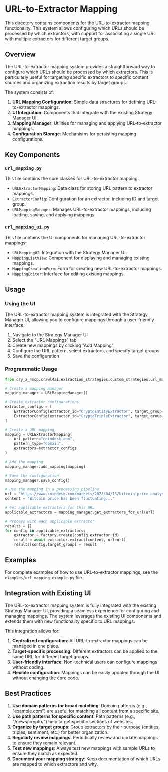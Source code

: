 # URL-to-Extractor Mapping

This directory contains components for the URL-to-extractor mapping functionality. This system allows configuring which URLs should be processed by which extractors, with support for associating a single URL with multiple extractors for different target groups.

## Overview

The URL-to-extractor mapping system provides a straightforward way to configure which URLs should be processed by which extractors. This is particularly useful for targeting specific extractors to specific content sources and organizing extraction results by target groups.

The system consists of:

1. **URL Mapping Configuration**: Simple data structures for defining URL-to-extractor mappings.
2. **UI Integration**: Components that integrate with the existing Strategy Manager UI.
3. **Mapping Manager**: Utilities for managing and applying URL-to-extractor mappings.
4. **Configuration Storage**: Mechanisms for persisting mapping configurations.

## Key Components

### `url_mapping.py`

This file contains the core classes for URL-to-extractor mapping:

- `URLExtractorMapping`: Data class for storing URL pattern to extractor mappings.
- `ExtractorConfig`: Configuration for an extractor, including ID and target group.
- `URLMappingManager`: Manages URL-to-extractor mappings, including loading, saving, and applying mappings.

### `url_mapping_ui.py`

This file contains the UI components for managing URL-to-extractor mappings:

- `URLMappingUI`: Integration with the Strategy Manager UI.
- `MappingListView`: Component for displaying and managing existing mappings.
- `MappingCreationForm`: Form for creating new URL-to-extractor mappings.
- `MappingEditor`: Interface for editing existing mappings.

## Usage

### Using the UI

The URL-to-extractor mapping system is integrated with the Strategy Manager UI, allowing you to configure mappings through a user-friendly interface:

1. Navigate to the Strategy Manager UI
2. Select the "URL Mappings" tab
3. Create new mappings by clicking "Add Mapping"
4. Configure the URL pattern, select extractors, and specify target groups
5. Save the configuration

### Programmatic Usage

```python
from cry_a_4mcp.crawl4ai.extraction_strategies.custom_strategies.url_mapping import URLExtractorMapping, ExtractorConfig, URLMappingManager

# Create a mapping manager
mapping_manager = URLMappingManager()

# Create extractor configurations
extractor_configs = [
    ExtractorConfig(extractor_id="CryptoEntityExtractor", target_group="entities"),
    ExtractorConfig(extractor_id="CryptoTripleExtractor", target_group="triples")
]

# Create a URL mapping
mapping = URLExtractorMapping(
    url_pattern="coindesk.com",
    pattern_type="domain",
    extractors=extractor_configs
)

# Add the mapping
mapping_manager.add_mapping(mapping)

# Save the configuration
mapping_manager.save_config()

# Use the mapping in a processing pipeline
url = "https://www.coindesk.com/markets/2023/04/15/bitcoin-price-analysis/"
content = "Bitcoin price has been fluctuating..."

# Get applicable extractors for this URL
applicable_extractors = mapping_manager.get_extractors_for_url(url)

# Process with each applicable extractor
results = {}
for config in applicable_extractors:
    extractor = factory.create(config.extractor_id)
    result = await extractor.extract(content, url=url)
    results[config.target_group] = result
```

## Examples

For complete examples of how to use URL-to-extractor mappings, see the `examples/url_mapping_example.py` file.

## Integration with Existing UI

The URL-to-extractor mapping system is fully integrated with the existing Strategy Manager UI, providing a seamless experience for configuring and managing mappings. The system leverages the existing UI components and extends them with new functionality specific to URL mappings.

This integration allows for:

1. **Centralized configuration**: All URL-to-extractor mappings can be managed in one place.
2. **Target-specific processing**: Different extractors can be applied to the same URL for different target groups.
3. **User-friendly interface**: Non-technical users can configure mappings without coding.
4. **Flexible configuration**: Mappings can be easily updated through the UI without changing the core code.

## Best Practices

1. **Use domain patterns for broad matching**: Domain patterns (e.g., "example.com") are useful for matching all content from a specific site.
2. **Use path patterns for specific content**: Path patterns (e.g., "/news/crypto/") help target specific sections of websites.
3. **Organize by target groups**: Group extractors by their purpose (entities, triples, sentiment, etc.) for better organization.
4. **Regularly review mappings**: Periodically review and update mappings to ensure they remain relevant.
5. **Test new mappings**: Always test new mappings with sample URLs to ensure they match as expected.
6. **Document your mapping strategy**: Keep documentation of which URLs are mapped to which extractors and why.